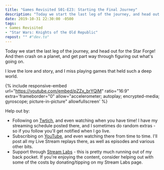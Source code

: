 ```yaml
---
title: "Games Revisited S01-E23: Starting the Final Journey"
description: "Today we start the last leg of the journey, and head out for the Star Forge! And then crash on a planet, and get part way through figuring out what's going on."
date: 2019-10-31 22:30:00 -0500
tags:
- Games Revisited
- "Star Wars: Knights of the Old Republic"
repost: "" #"dev.to"
---
```


Today we start the last leg of the journey, and head out for the Star Forge! And then crash on a planet, and get part way through figuring out what's going on.

I love the lore and story, and I miss playing games that held such a deep world.
<!--more-->


{% include responsive-embed url="https://youtube.com/embed/pZZx_brYQiM" ratio="16:9" extra='frameborder="0" allow="accelerometer; autoplay; encrypted-media; gyroscope; picture-in-picture" allowfullscreen' %}

Help out by:
 * Following on [Twtich](https://twitch.tv/AnonJr_Live), and even watching when you have time! I have my streaming schedule posted there, and I sometimes do random extras - so if you follow you'll get notified when I go live.
 * Subscribing on [YouTube](http://www.youtube.com/channel/UCXafqhKHbkSUIrq0LAuu0tw), and even watching there from time to time. I'll post all my Live Stream replays there, as well as episodes and various other bits.
 * Support through [Stream Labs](https://streamlabs.com/anonjr_live) - this is pretty much running out of my back pocket. If you're enjoying the content, consider helping out with some of the costs by donating/tipping on my Stream Labs page.